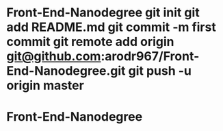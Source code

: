 # Front-End-Nanodegree git init git add README.md git commit -m first commit git remote add origin git@github.com:arodr967/Front-End-Nanodegree.git git push -u origin master
# Front-End-Nanodegree
